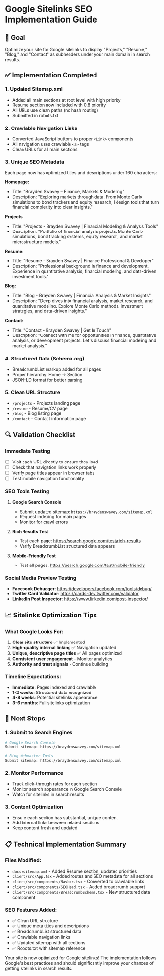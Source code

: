 # Google Sitelinks SEO Implementation Guide

## 🎯 Goal
Optimize your site for Google sitelinks to display "Projects," "Resume," "Blog," and "Contact" as subheaders under your main domain in search results.

## ✅ Implementation Completed

### 1. **Updated Sitemap.xml**
- Added all main sections at root level with high priority
- Resume section now included with 0.8 priority
- All URLs use clean paths (no hash routing)
- Submitted in robots.txt

### 2. **Crawlable Navigation Links**
- Converted JavaScript buttons to proper `<Link>` components
- All navigation uses crawlable `<a>` tags
- Clean URLs for all main sections

### 3. **Unique SEO Metadata**
Each page now has optimized titles and descriptions under 160 characters:

**Homepage:**
- Title: "Brayden Swavey – Finance, Markets & Modeling"
- Description: "Exploring markets through data. From Monte Carlo simulations to bond trackers and equity research, I design tools that turn financial complexity into clear insights."

**Projects:**
- Title: "Projects - Brayden Swavey | Financial Modeling & Analysis Tools"
- Description: "Portfolio of financial analysis projects: Monte Carlo simulations, bond tracking systems, equity research, and market microstructure models."

**Resume:**
- Title: "Resume - Brayden Swavey | Finance Professional & Developer"
- Description: "Professional background in finance and development. Experience in quantitative analysis, financial modeling, and data-driven investment tools."

**Blog:**
- Title: "Blog - Brayden Swavey | Financial Analysis & Market Insights"
- Description: "Deep dives into financial analysis, market research, and quantitative modeling. Explore Monte Carlo methods, investment strategies, and data-driven insights."

**Contact:**
- Title: "Contact - Brayden Swavey | Get In Touch"
- Description: "Connect with me for opportunities in finance, quantitative analysis, or development projects. Let's discuss financial modeling and market analysis."

### 4. **Structured Data (Schema.org)**
- BreadcrumbList markup added for all pages
- Proper hierarchy: Home → Section
- JSON-LD format for better parsing

### 5. **Clean URL Structure**
- `/projects` - Projects landing page
- `/resume` - Resume/CV page
- `/blog` - Blog listing page
- `/contact` - Contact information page

## 🔍 Validation Checklist

### Immediate Testing
- [ ] Visit each URL directly to ensure they load
- [ ] Check that navigation links work properly
- [ ] Verify page titles appear in browser tabs
- [ ] Test mobile navigation functionality

### SEO Tools Testing
1. **Google Search Console**
   - Submit updated sitemap: `https://braydenswavey.com/sitemap.xml`
   - Request indexing for main pages
   - Monitor for crawl errors

2. **Rich Results Test**
   - Test each page: https://search.google.com/test/rich-results
   - Verify BreadcrumbList structured data appears

3. **Mobile-Friendly Test**
   - Test all pages: https://search.google.com/test/mobile-friendly

### Social Media Preview Testing
- **Facebook Debugger**: https://developers.facebook.com/tools/debug/
- **Twitter Card Validator**: https://cards-dev.twitter.com/validator
- **LinkedIn Post Inspector**: https://www.linkedin.com/post-inspector/

## 📈 Sitelinks Optimization Tips

### What Google Looks For:
1. **Clear site structure** ✅ Implemented
2. **High-quality internal linking** ✅ Navigation updated
3. **Unique, descriptive page titles** ✅ All pages optimized
4. **Consistent user engagement** - Monitor analytics
5. **Authority and trust signals** - Continue building

### Timeline Expectations:
- **Immediate**: Pages indexed and crawlable
- **1-2 weeks**: Structured data recognized
- **4-8 weeks**: Potential sitelinks appearance
- **3-6 months**: Full sitelinks optimization

## 🚀 Next Steps

### 1. Submit to Search Engines
```bash
# Google Search Console
Submit sitemap: https://braydenswavey.com/sitemap.xml

# Bing Webmaster Tools
Submit sitemap: https://braydenswavey.com/sitemap.xml
```

### 2. Monitor Performance
- Track click-through rates for each section
- Monitor search appearance in Google Search Console
- Watch for sitelinks in search results

### 3. Content Optimization
- Ensure each section has substantial, unique content
- Add internal links between related sections
- Keep content fresh and updated

## 📋 Technical Implementation Summary

### Files Modified:
- `docs/sitemap.xml` - Added Resume section, updated priorities
- `client/src/App.tsx` - Added routes and SEO metadata for all sections
- `client/src/components/Navbar.tsx` - Converted to crawlable links
- `client/src/components/SEOHead.tsx` - Added breadcrumb support
- `client/src/components/BreadcrumbSchema.tsx` - New structured data component

### SEO Features Added:
- ✅ Clean URL structure
- ✅ Unique meta titles and descriptions
- ✅ BreadcrumbList structured data
- ✅ Crawlable navigation links
- ✅ Updated sitemap with all sections
- ✅ Robots.txt with sitemap reference

Your site is now optimized for Google sitelinks! The implementation follows Google's best practices and should significantly improve your chances of getting sitelinks in search results.
